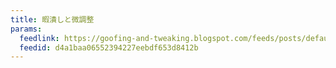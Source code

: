 ```yaml
---
title: 暇潰しと微調整
params:
  feedlink: https://goofing-and-tweaking.blogspot.com/feeds/posts/default?alt=rss
  feedid: d4a1baa06552394227eebdf653d8412b
---
```

